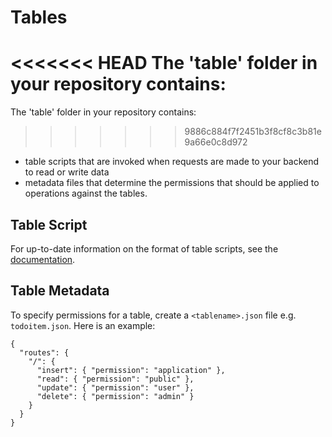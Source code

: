 # Tables

<<<<<<< HEAD
The 'table' folder in your repository contains: 
=======
The 'table' folder in your repository contains:
>>>>>>> 9886c884f7f2451b3f8cf8c3b81e9a66e0c8d972

- table scripts that are invoked when requests are made to your backend to read or write data 
- metadata files that determine the permissions that should be applied to operations against the tables.
 
## Table Script

For up-to-date information on the format of table scripts, see the [documentation](http://go.microsoft.com/fwlink/?LinkID=307138&clcid=0x409).

## Table Metadata

To specify permissions for a table, create a `<tablename>.json` file e.g. `todoitem.json`. Here is an example:

	{
	  "routes": {
	    "/": {
	      "insert": { "permission": "application" },
	      "read": { "permission": "public" },
	      "update": { "permission": "user" },
	      "delete": { "permission": "admin" }
	    }
	  }
	}
